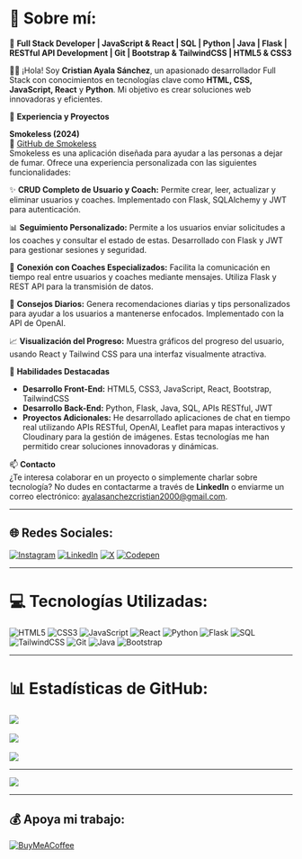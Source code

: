 # 💫 Sobre mí:
🌟 **Full Stack Developer | JavaScript & React | SQL | Python | Java | Flask | RESTful API Development | Git | Bootstrap & TailwindCSS | HTML5 & CSS3**

👨‍💻 ¡Hola! Soy **Cristian Ayala Sánchez**, un apasionado desarrollador Full Stack con conocimientos en tecnologías clave como **HTML, CSS, JavaScript, React** y **Python**. Mi objetivo es crear soluciones web innovadoras y eficientes.

💼 **Experiencia y Proyectos**

**Smokeless (2024)**  
🔗 [GitHub de Smokeless](https://github.com/cristiann05/Smokeless)  
Smokeless es una aplicación diseñada para ayudar a las personas a dejar de fumar. Ofrece una experiencia personalizada con las siguientes funcionalidades:

✨ **CRUD Completo de Usuario y Coach:** Permite crear, leer, actualizar y eliminar usuarios y coaches. Implementado con Flask, SQLAlchemy y JWT para autenticación.

📊 **Seguimiento Personalizado:** Permite a los usuarios enviar solicitudes a los coaches y consultar el estado de estas. Desarrollado con Flask y JWT para gestionar sesiones y seguridad.

💬 **Conexión con Coaches Especializados:** Facilita la comunicación en tiempo real entre usuarios y coaches mediante mensajes. Utiliza Flask y REST API para la transmisión de datos.

📝 **Consejos Diarios:** Genera recomendaciones diarias y tips personalizados para ayudar a los usuarios a mantenerse enfocados. Implementado con la API de OpenAI.

📈 **Visualización del Progreso:** Muestra gráficos del progreso del usuario, usando React y Tailwind CSS para una interfaz visualmente atractiva.

🚀 **Habilidades Destacadas**  
- **Desarrollo Front-End:** HTML5, CSS3, JavaScript, React, Bootstrap, TailwindCSS  
- **Desarrollo Back-End:** Python, Flask, Java, SQL, APIs RESTful, JWT  
- **Proyectos Adicionales:** He desarrollado aplicaciones de chat en tiempo real utilizando APIs RESTful, OpenAI, Leaflet para mapas interactivos y Cloudinary para la gestión de imágenes. Estas tecnologías me han permitido crear soluciones innovadoras y dinámicas.

📫 **Contacto**  
¿Te interesa colaborar en un proyecto o simplemente charlar sobre tecnología? No dudes en contactarme a través de **LinkedIn** o enviarme un correo electrónico: ayalasanchezcristian2000@gmail.com.


---

## 🌐 Redes Sociales:
[![Instagram](https://img.shields.io/badge/Instagram-%23E4405F.svg?logo=Instagram&logoColor=white)](https://instagram.com/cristian_as05) 
[![LinkedIn](https://img.shields.io/badge/LinkedIn-%230077B5.svg?logo=linkedin&logoColor=white)](https://linkedin.com/in/cristian-ayala-sánchez-1a4157307) 
[![X](https://img.shields.io/badge/X-black.svg?logo=X&logoColor=white)](https://x.com/cristian_as05) 
[![Codepen](https://img.shields.io/badge/Codepen-000000?style=for-the-badge&logo=codepen&logoColor=white)](https://codepen.io/cristian_as05)

---

# 💻 Tecnologías Utilizadas:
![HTML5](https://img.shields.io/badge/HTML5-%23E34F26.svg?style=for-the-badge&logo=html5&logoColor=white) 
![CSS3](https://img.shields.io/badge/CSS3-%231572B6.svg?style=for-the-badge&logo=css3&logoColor=white) 
![JavaScript](https://img.shields.io/badge/javascript-%23323330.svg?style=for-the-badge&logo=javascript&logoColor=%23F7DF1E) 
![React](https://img.shields.io/badge/react-%2320232a.svg?style=for-the-badge&logo=react&logoColor=%2361DAFB) 
![Python](https://img.shields.io/badge/python-%233776AB.svg?style=for-the-badge&logo=python&logoColor=white) 
![Flask](https://img.shields.io/badge/flask-%23000000.svg?style=for-the-badge&logo=flask&logoColor=white) 
![SQL](https://img.shields.io/badge/sql-%234791A4.svg?style=for-the-badge&logo=postgresql&logoColor=white) 
![TailwindCSS](https://img.shields.io/badge/tailwindcss-%2338B2AC.svg?style=for-the-badge&logo=tailwind-css&logoColor=white) 
![Git](https://img.shields.io/badge/git-%23F05033.svg?style=for-the-badge&logo=git&logoColor=white) 
![Java](https://img.shields.io/badge/java-%23E34F26.svg?style=for-the-badge&logo=java&logoColor=white)
![Bootstrap](https://img.shields.io/badge/bootstrap-%23563D7C.svg?style=for-the-badge&logo=bootstrap&logoColor=white)


---

# 📊 Estadísticas de GitHub:
![](https://github-readme-stats.vercel.app/api?username=Cristiann05&theme=highcontrast&hide_border=false&include_all_commits=true&count_private=true)<br/>
<br/>
![](https://github-readme-streak-stats.herokuapp.com/?user=Cristiann05&theme=highcontrast&hide_border=false)<br/>
<br/>
![](https://github-readme-stats.vercel.app/api/top-langs/?username=Cristiann05&theme=highcontrast&hide_border=false&include_all_commits=true&count_private=true&layout=compact)

---

[![](https://visitcount.itsvg.in/api?id=Cristiann05&icon=0&color=0)](https://visitcount.itsvg.in)

---

## 💰 Apoya mi trabajo:
[![BuyMeACoffee](https://img.shields.io/badge/Buy%20Me%20a%20Coffee-ffdd00?style=for-the-badge&logo=buy-me-a-coffee&logoColor=black)](https://buymeacoffee.com/cristian_as05)

